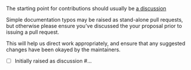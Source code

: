The starting point for contributions should usually be [a discussion](https://github.com/encode/httpx/discussions)

Simple documentation typos may be raised as stand-alone pull requests, but otherwise
please ensure you've discussed the your proposal prior to issuing a pull request.

This will help us direct work appropriately, and ensure that any suggested changes
have been okayed by the maintainers.

- [ ] Initially raised as discussion #...
